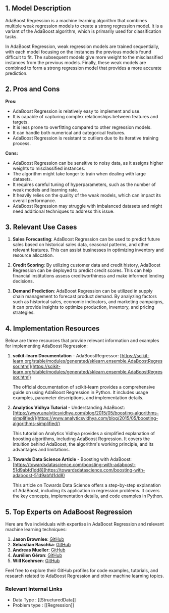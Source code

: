## 1. Model Description

AdaBoost Regression is a machine learning algorithm that combines multiple weak regression models to create a strong regression model. It is a variant of the AdaBoost algorithm, which is primarily used for classification tasks.

In AdaBoost Regression, weak regression models are trained sequentially, with each model focusing on the instances the previous models found difficult to fit. The subsequent models give more weight to the misclassified instances from the previous models. Finally, these weak models are combined to form a strong regression model that provides a more accurate prediction.

## 2. Pros and Cons

**Pros:**
- AdaBoost Regression is relatively easy to implement and use.
- It is capable of capturing complex relationships between features and targets.
- It is less prone to overfitting compared to other regression models.
- It can handle both numerical and categorical features.
- AdaBoost Regression is resistant to outliers due to its iterative training process.

**Cons:**
- AdaBoost Regression can be sensitive to noisy data, as it assigns higher weights to misclassified instances.
- The algorithm might take longer to train when dealing with large datasets.
- It requires careful tuning of hyperparameters, such as the number of weak models and learning rate.
- It heavily relies on the quality of the weak models, which can impact its overall performance.
- AdaBoost Regression may struggle with imbalanced datasets and might need additional techniques to address this issue.

## 3. Relevant Use Cases

1. **Sales Forecasting**: AdaBoost Regression can be used to predict future sales based on historical sales data, seasonal patterns, and other relevant features. This can assist businesses in optimizing inventory and resource allocation.

2. **Credit Scoring**: By utilizing customer data and credit history, AdaBoost Regression can be deployed to predict credit scores. This can help financial institutions assess creditworthiness and make informed lending decisions.

3. **Demand Prediction**: AdaBoost Regression can be utilized in supply chain management to forecast product demand. By analyzing factors such as historical sales, economic indicators, and marketing campaigns, it can provide insights to optimize production, inventory, and pricing strategies.

## 4. Implementation Resources

Below are three resources that provide relevant information and examples for implementing AdaBoost Regression:

1. **scikit-learn Documentation** - AdaBoostRegressor: [https://scikit-learn.org/stable/modules/generated/sklearn.ensemble.AdaBoostRegressor.html](https://scikit-learn.org/stable/modules/generated/sklearn.ensemble.AdaBoostRegressor.html)
   
   The official documentation of scikit-learn provides a comprehensive guide on using AdaBoost Regression in Python. It includes usage examples, parameter descriptions, and implementation details.
   
2. **Analytics Vidhya Tutorial** - Understanding AdaBoost: [https://www.analyticsvidhya.com/blog/2015/05/boosting-algorithms-simplified/](https://www.analyticsvidhya.com/blog/2015/05/boosting-algorithms-simplified/)

   This tutorial on Analytics Vidhya provides a simplified explanation of boosting algorithms, including AdaBoost Regression. It covers the intuition behind AdaBoost, the algorithm's working principle, and its advantages and limitations.

3. **Towards Data Science Article** - Boosting with AdaBoost: [https://towardsdatascience.com/boosting-with-adaboost-51d9abfd1dd8](https://towardsdatascience.com/boosting-with-adaboost-51d9abfd1dd8)

   This article on Towards Data Science offers a step-by-step explanation of AdaBoost, including its application in regression problems. It covers the key concepts, implementation details, and code examples in Python.

## 5. Top Experts on AdaBoost Regression

Here are five individuals with expertise in AdaBoost Regression and relevant machine learning techniques:

1. **Jason Brownlee**: [GitHub](https://github.com/jbrownlee)
2. **Sebastian Raschka**: [GitHub](https://github.com/rasbt)
3. **Andreas Mueller**: [GitHub](https://github.com/amueller)
4. **Aurélien Géron**: [GitHub](https://github.com/ageron)
5. **Will Koehrsen**: [GitHub](https://github.com/WillKoehrsen)

Feel free to explore their GitHub profiles for code examples, tutorials, and research related to AdaBoost Regression and other machine learning topics.


 ### Relevant Internal Links
- Data Type : [[StructuredData]]
- Problem type : [[Regression]]
